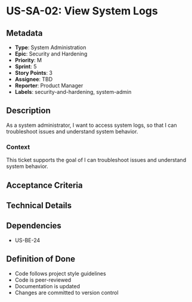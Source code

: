 # US-SA-02: View System Logs

## Metadata
- **Type**: System Administration
- **Epic**: Security and Hardening
- **Priority**: M
- **Sprint**: 5
- **Story Points**: 3
- **Assignee**: TBD
- **Reporter**: Product Manager
- **Labels**: security-and-hardening, system-admin

## Description
As a system administrator, I want to access system logs, so that I can troubleshoot issues and understand system behavior.

### Context
This ticket supports the goal of I can troubleshoot issues and understand system behavior.

## Acceptance Criteria

## Technical Details

## Dependencies
- US-BE-24

## Definition of Done
- Code follows project style guidelines
- Code is peer-reviewed
- Documentation is updated
- Changes are committed to version control

